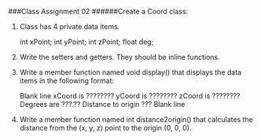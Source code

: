 ###Class Assignment 02
######Create a Coord class:

1. Class has 4 private data items.

      int xPoint;
      int yPoint;
      int zPoint;
      float deg;

2. Write the setters and getters. They should be inline functions.

3. Write a member function named void display() that displays the data items in the following format:

    Blank line
    xCoord is                   ????????
    yCoord is                   ????????
    zCoord is                   ????????
    Degrees are                 ???.??
    Distance to origin          ???
    Blank line

4. Write a member function named int distance2origin() that calculates the distance from the (x, y, z) point to the origin (0, 0, 0).